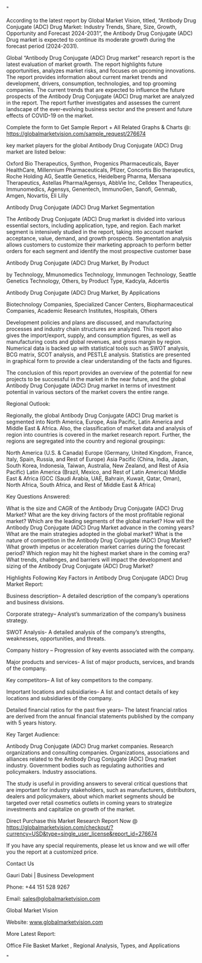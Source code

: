 "

According to the latest report by Global Market Vision, titled, “Antibody Drug Conjugate (ADC) Drug Market: Industry Trends, Share, Size, Growth, Opportunity and Forecast 2024-2031“, the Antibody Drug Conjugate (ADC) Drug market is expected to continue its moderate growth during the forecast period (2024-2031).

Global “Antibody Drug Conjugate (ADC) Drug market” research report is the latest evaluation of market growth. The report highlights future opportunities, analyzes market risks, and focuses on upcoming innovations. The report provides information about current market trends and development, drivers, consumption, technologies, and top grooming companies. The current trends that are expected to influence the future prospects of the Antibody Drug Conjugate (ADC) Drug market are analyzed in the report. The report further investigates and assesses the current landscape of the ever-evolving business sector and the present and future effects of COVID-19 on the market.

Complete the form to Get Sample Report + All Related Graphs & Charts @: https://globalmarketvision.com/sample_request/276674

key market players for the global Antibody Drug Conjugate (ADC) Drug market are listed below:

Oxford Bio Therapeutics, Synthon, Progenics Pharmaceuticals, Bayer HealthCare, Millennium Pharmaceuticals, Pfizer, Concortis Bio therapeutics, Roche Holding AG, Seattle Genetics, Heidelberg Pharma, Mersana Therapeutics, Astellas Pharma/Agensys, AbbVie Inc, Celldex Therapeutics, Immunomedics, Agensys, Genentech, ImmunoGen, Sanofi, Genmab, Amgen, Novartis, Eli Lilly

Antibody Drug Conjugate (ADC) Drug Market Segmentation

The Antibody Drug Conjugate (ADC) Drug market is divided into various essential sectors, including application, type, and region. Each market segment is intensively studied in the report, taking into account market acceptance, value, demand, and growth prospects. Segmentation analysis allows customers to customize their marketing approach to perform better orders for each segment and identify the most prospective customer base

Antibody Drug Conjugate (ADC) Drug Market, By Product

by Technology, Mmunomedics Technology, Immunogen Technology, Seattle Genetics Technology, Others, by Product Type, Kadcyla, Adcertis

Antibody Drug Conjugate (ADC) Drug Market, By Applications

Biotechnology Companies, Specialized Cancer Centers, Biopharmaceutical Companies, Academic Research Institutes, Hospitals, Others

Development policies and plans are discussed, and manufacturing processes and industry chain structures are analyzed. This report also gives the import/export, supply, and consumption figures, as well as manufacturing costs and global revenues, and gross margin by region. Numerical data is backed up with statistical tools such as SWOT analysis, BCG matrix, SCOT analysis, and PESTLE analysis. Statistics are presented in graphical form to provide a clear understanding of the facts and figures.

The conclusion of this report provides an overview of the potential for new projects to be successful in the market in the near future, and the global Antibody Drug Conjugate (ADC) Drug market in terms of investment potential in various sectors of the market covers the entire range.

Regional Outlook:

Regionally, the global Antibody Drug Conjugate (ADC) Drug market is segmented into North America, Europe, Asia Pacific, Latin America and Middle East & Africa. Also, the classification of market data and analysis of region into countries is covered in the market research report. Further, the regions are segregated into the country and regional groupings:

North America (U.S. & Canada)
Europe (Germany, United Kingdom, France, Italy, Spain, Russia, and Rest of Europe)
Asia Pacific (China, India, Japan, South Korea, Indonesia, Taiwan, Australia, New Zealand, and Rest of Asia Pacific)
Latin America (Brazil, Mexico, and Rest of Latin America)
Middle East & Africa (GCC (Saudi Arabia, UAE, Bahrain, Kuwait, Qatar, Oman), North Africa, South Africa, and Rest of Middle East & Africa)

Key Questions Answered:

What is the size and CAGR of the Antibody Drug Conjugate (ADC) Drug Market?
What are the key driving factors of the most profitable regional market?
Which are the leading segments of the global market?
How will the Antibody Drug Conjugate (ADC) Drug Market advance in the coming years?
What are the main strategies adopted in the global market?
What is the nature of competition in the Antibody Drug Conjugate (ADC) Drug Market?
What growth impetus or acceleration market carries during the forecast period?
Which region may hit the highest market share in the coming era?
What trends, challenges, and barriers will impact the development and sizing of the Antibody Drug Conjugate (ADC) Drug Market?

Highlights Following Key Factors in Antibody Drug Conjugate (ADC) Drug Market Report:

Business description– A detailed description of the company’s operations and business divisions.

Corporate strategy– Analyst’s summarization of the company’s business strategy.

SWOT Analysis- A detailed analysis of the company’s strengths, weaknesses, opportunities, and threats.

Company history – Progression of key events associated with the company.

Major products and services- A list of major products, services, and brands of the company.

Key competitors– A list of key competitors to the company.

Important locations and subsidiaries– A list and contact details of key locations and subsidiaries of the company.

Detailed financial ratios for the past five years– The latest financial ratios are derived from the annual financial statements published by the company with 5 years history.

Key Target Audience:

Antibody Drug Conjugate (ADC) Drug market companies.
Research organizations and consulting companies.
Organizations, associations and alliances related to the Antibody Drug Conjugate (ADC) Drug market industry.
Government bodies such as regulating authorities and policymakers.
Industry associations.

The study is useful in providing answers to several critical questions that are important for industry stakeholders, such as manufacturers, distributors, dealers and policymakers, about which market segments should be targeted over retail cosmetics outlets in coming years to strategize investments and capitalize on growth of the market.

Direct Purchase this Market Research Report Now @ https://globalmarketvision.com/checkout/?currency=USD&type=single_user_license&report_id=276674

If you have any special requirements, please let us know and we will offer you the report at a customized price.

Contact Us

Gauri Dabi | Business Development

Phone: +44 151 528 9267

Email: sales@globalmarketvision.com

Global Market Vision

Website: www.globalmarketvision.com




More Latest Report:

Office File Basket Market , Regional Analysis, Types, and Applications

"
